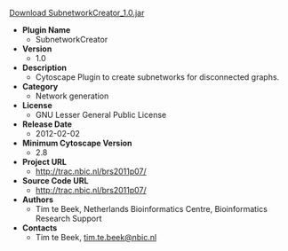 <a href="SubnetworkCreator_1.0.jar">Download SubnetworkCreator_1.0.jar</a>

* __Plugin Name__
  * SubnetworkCreator
* __Version__
  * 1.0
* __Description__
  * Cytoscape Plugin to create subnetworks for disconnected graphs.
* __Category__
  * Network generation
* __License__
  * GNU Lesser General Public License
* __Release Date__
  * 2012-02-02
* __Minimum Cytoscape Version__
  * 2.8
* __Project URL__
  * http://trac.nbic.nl/brs2011p07/
* __Source Code URL__
  * http://trac.nbic.nl/brs2011p07/
* __Authors__
  * Tim te Beek, Netherlands Bioinformatics Centre, Bioinformatics Research Support
* __Contacts__
  * Tim te Beek, tim.te.beek@nbic.nl

